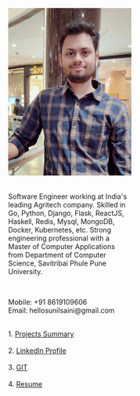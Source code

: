 <div class="row" style="height:500px"> 
  <div class="column" style="width:50%"> 
    <img src="/images/my_pic.jpg" alt="Avatar" style="width:300px"><br>
    <br>
    <p>Software Engineer working at India's leading Agritech company. Skilled in Go, Python, Django, Flask, ReactJS, Haskell, Redis, Mysql, MongoDB, Docker, Kubernetes, etc. Strong engineering professional with a Master of Computer Applications from Department of Computer Science, Savitribai Phule Pune University.</p>
    <br>
    <p>
        Mobile: +91 8619109606
        <br>
        Email:  hellosunilsaini@gmail.com
    </p>
  </div>
  <div class="column" style="width:50%">
     <br>
    1. <a href="https://docs.google.com/spreadsheets/d/1nB2kyE4mW_f5MHMabJb7JJTpa8m2ouGosSx8a3w0ntw/edit?usp=sharing">Projects Summary</a><br><br>
    2. <a href="https://www.linkedin.com/in/hellosunilsaini">LinkedIn Profile</a> <br><br>
    3. <a href="https://github.com/HelloSunilSaini?tab=repositories">GIT</a><br><br>
    4. <a href="https://drive.google.com/file/d/1bWukKFAxnezNcLGAUCeq56rL9fU5TRhT/view?usp=sharing">Resume</a>
    <br><br>
  </div> 
</div> 
